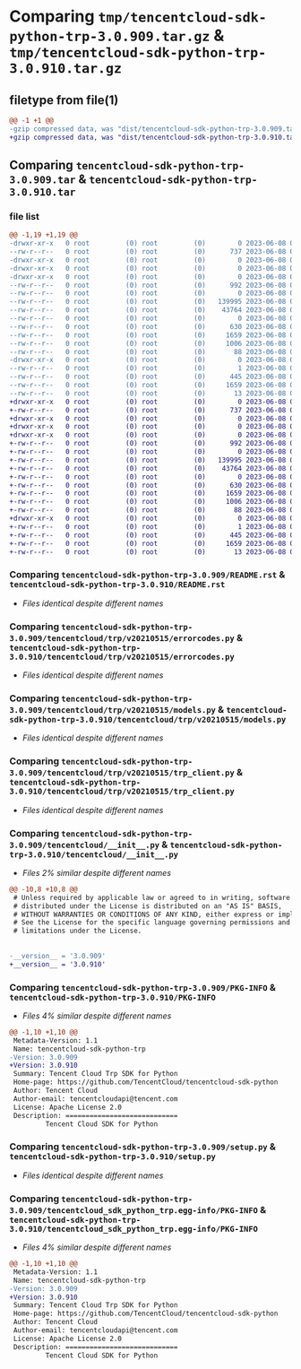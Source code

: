 # Comparing `tmp/tencentcloud-sdk-python-trp-3.0.909.tar.gz` & `tmp/tencentcloud-sdk-python-trp-3.0.910.tar.gz`

## filetype from file(1)

```diff
@@ -1 +1 @@
-gzip compressed data, was "dist/tencentcloud-sdk-python-trp-3.0.909.tar", last modified: Thu Jun  8 00:36:20 2023, max compression
+gzip compressed data, was "dist/tencentcloud-sdk-python-trp-3.0.910.tar", last modified: Thu Jun  8 09:23:52 2023, max compression
```

## Comparing `tencentcloud-sdk-python-trp-3.0.909.tar` & `tencentcloud-sdk-python-trp-3.0.910.tar`

### file list

```diff
@@ -1,19 +1,19 @@
-drwxr-xr-x   0 root         (0) root         (0)        0 2023-06-08 00:36:20.000000 tencentcloud-sdk-python-trp-3.0.909/
--rw-r--r--   0 root         (0) root         (0)      737 2023-06-08 00:36:20.000000 tencentcloud-sdk-python-trp-3.0.909/README.rst
-drwxr-xr-x   0 root         (0) root         (0)        0 2023-06-08 00:36:20.000000 tencentcloud-sdk-python-trp-3.0.909/tencentcloud/
-drwxr-xr-x   0 root         (0) root         (0)        0 2023-06-08 00:36:20.000000 tencentcloud-sdk-python-trp-3.0.909/tencentcloud/trp/
-drwxr-xr-x   0 root         (0) root         (0)        0 2023-06-08 00:36:20.000000 tencentcloud-sdk-python-trp-3.0.909/tencentcloud/trp/v20210515/
--rw-r--r--   0 root         (0) root         (0)      992 2023-06-08 00:36:20.000000 tencentcloud-sdk-python-trp-3.0.909/tencentcloud/trp/v20210515/errorcodes.py
--rw-r--r--   0 root         (0) root         (0)        0 2023-06-08 00:36:20.000000 tencentcloud-sdk-python-trp-3.0.909/tencentcloud/trp/v20210515/__init__.py
--rw-r--r--   0 root         (0) root         (0)   139995 2023-06-08 00:36:20.000000 tencentcloud-sdk-python-trp-3.0.909/tencentcloud/trp/v20210515/models.py
--rw-r--r--   0 root         (0) root         (0)    43764 2023-06-08 00:36:20.000000 tencentcloud-sdk-python-trp-3.0.909/tencentcloud/trp/v20210515/trp_client.py
--rw-r--r--   0 root         (0) root         (0)        0 2023-06-08 00:36:20.000000 tencentcloud-sdk-python-trp-3.0.909/tencentcloud/trp/__init__.py
--rw-r--r--   0 root         (0) root         (0)      630 2023-06-08 00:36:20.000000 tencentcloud-sdk-python-trp-3.0.909/tencentcloud/__init__.py
--rw-r--r--   0 root         (0) root         (0)     1659 2023-06-08 00:36:20.000000 tencentcloud-sdk-python-trp-3.0.909/PKG-INFO
--rw-r--r--   0 root         (0) root         (0)     1006 2023-06-08 00:36:20.000000 tencentcloud-sdk-python-trp-3.0.909/setup.py
--rw-r--r--   0 root         (0) root         (0)       88 2023-06-08 00:36:20.000000 tencentcloud-sdk-python-trp-3.0.909/setup.cfg
-drwxr-xr-x   0 root         (0) root         (0)        0 2023-06-08 00:36:20.000000 tencentcloud-sdk-python-trp-3.0.909/tencentcloud_sdk_python_trp.egg-info/
--rw-r--r--   0 root         (0) root         (0)        1 2023-06-08 00:36:20.000000 tencentcloud-sdk-python-trp-3.0.909/tencentcloud_sdk_python_trp.egg-info/dependency_links.txt
--rw-r--r--   0 root         (0) root         (0)      445 2023-06-08 00:36:20.000000 tencentcloud-sdk-python-trp-3.0.909/tencentcloud_sdk_python_trp.egg-info/SOURCES.txt
--rw-r--r--   0 root         (0) root         (0)     1659 2023-06-08 00:36:20.000000 tencentcloud-sdk-python-trp-3.0.909/tencentcloud_sdk_python_trp.egg-info/PKG-INFO
--rw-r--r--   0 root         (0) root         (0)       13 2023-06-08 00:36:20.000000 tencentcloud-sdk-python-trp-3.0.909/tencentcloud_sdk_python_trp.egg-info/top_level.txt
+drwxr-xr-x   0 root         (0) root         (0)        0 2023-06-08 09:23:52.000000 tencentcloud-sdk-python-trp-3.0.910/
+-rw-r--r--   0 root         (0) root         (0)      737 2023-06-08 09:23:52.000000 tencentcloud-sdk-python-trp-3.0.910/README.rst
+drwxr-xr-x   0 root         (0) root         (0)        0 2023-06-08 09:23:52.000000 tencentcloud-sdk-python-trp-3.0.910/tencentcloud/
+drwxr-xr-x   0 root         (0) root         (0)        0 2023-06-08 09:23:52.000000 tencentcloud-sdk-python-trp-3.0.910/tencentcloud/trp/
+drwxr-xr-x   0 root         (0) root         (0)        0 2023-06-08 09:23:52.000000 tencentcloud-sdk-python-trp-3.0.910/tencentcloud/trp/v20210515/
+-rw-r--r--   0 root         (0) root         (0)      992 2023-06-08 09:23:52.000000 tencentcloud-sdk-python-trp-3.0.910/tencentcloud/trp/v20210515/errorcodes.py
+-rw-r--r--   0 root         (0) root         (0)        0 2023-06-08 09:23:52.000000 tencentcloud-sdk-python-trp-3.0.910/tencentcloud/trp/v20210515/__init__.py
+-rw-r--r--   0 root         (0) root         (0)   139995 2023-06-08 09:23:52.000000 tencentcloud-sdk-python-trp-3.0.910/tencentcloud/trp/v20210515/models.py
+-rw-r--r--   0 root         (0) root         (0)    43764 2023-06-08 09:23:52.000000 tencentcloud-sdk-python-trp-3.0.910/tencentcloud/trp/v20210515/trp_client.py
+-rw-r--r--   0 root         (0) root         (0)        0 2023-06-08 09:23:52.000000 tencentcloud-sdk-python-trp-3.0.910/tencentcloud/trp/__init__.py
+-rw-r--r--   0 root         (0) root         (0)      630 2023-06-08 09:23:52.000000 tencentcloud-sdk-python-trp-3.0.910/tencentcloud/__init__.py
+-rw-r--r--   0 root         (0) root         (0)     1659 2023-06-08 09:23:52.000000 tencentcloud-sdk-python-trp-3.0.910/PKG-INFO
+-rw-r--r--   0 root         (0) root         (0)     1006 2023-06-08 09:23:52.000000 tencentcloud-sdk-python-trp-3.0.910/setup.py
+-rw-r--r--   0 root         (0) root         (0)       88 2023-06-08 09:23:52.000000 tencentcloud-sdk-python-trp-3.0.910/setup.cfg
+drwxr-xr-x   0 root         (0) root         (0)        0 2023-06-08 09:23:52.000000 tencentcloud-sdk-python-trp-3.0.910/tencentcloud_sdk_python_trp.egg-info/
+-rw-r--r--   0 root         (0) root         (0)        1 2023-06-08 09:23:52.000000 tencentcloud-sdk-python-trp-3.0.910/tencentcloud_sdk_python_trp.egg-info/dependency_links.txt
+-rw-r--r--   0 root         (0) root         (0)      445 2023-06-08 09:23:52.000000 tencentcloud-sdk-python-trp-3.0.910/tencentcloud_sdk_python_trp.egg-info/SOURCES.txt
+-rw-r--r--   0 root         (0) root         (0)     1659 2023-06-08 09:23:52.000000 tencentcloud-sdk-python-trp-3.0.910/tencentcloud_sdk_python_trp.egg-info/PKG-INFO
+-rw-r--r--   0 root         (0) root         (0)       13 2023-06-08 09:23:52.000000 tencentcloud-sdk-python-trp-3.0.910/tencentcloud_sdk_python_trp.egg-info/top_level.txt
```

### Comparing `tencentcloud-sdk-python-trp-3.0.909/README.rst` & `tencentcloud-sdk-python-trp-3.0.910/README.rst`

 * *Files identical despite different names*

### Comparing `tencentcloud-sdk-python-trp-3.0.909/tencentcloud/trp/v20210515/errorcodes.py` & `tencentcloud-sdk-python-trp-3.0.910/tencentcloud/trp/v20210515/errorcodes.py`

 * *Files identical despite different names*

### Comparing `tencentcloud-sdk-python-trp-3.0.909/tencentcloud/trp/v20210515/models.py` & `tencentcloud-sdk-python-trp-3.0.910/tencentcloud/trp/v20210515/models.py`

 * *Files identical despite different names*

### Comparing `tencentcloud-sdk-python-trp-3.0.909/tencentcloud/trp/v20210515/trp_client.py` & `tencentcloud-sdk-python-trp-3.0.910/tencentcloud/trp/v20210515/trp_client.py`

 * *Files identical despite different names*

### Comparing `tencentcloud-sdk-python-trp-3.0.909/tencentcloud/__init__.py` & `tencentcloud-sdk-python-trp-3.0.910/tencentcloud/__init__.py`

 * *Files 2% similar despite different names*

```diff
@@ -10,8 +10,8 @@
 # Unless required by applicable law or agreed to in writing, software
 # distributed under the License is distributed on an "AS IS" BASIS,
 # WITHOUT WARRANTIES OR CONDITIONS OF ANY KIND, either express or implied.
 # See the License for the specific language governing permissions and
 # limitations under the License.
 
 
-__version__ = '3.0.909'
+__version__ = '3.0.910'
```

### Comparing `tencentcloud-sdk-python-trp-3.0.909/PKG-INFO` & `tencentcloud-sdk-python-trp-3.0.910/PKG-INFO`

 * *Files 4% similar despite different names*

```diff
@@ -1,10 +1,10 @@
 Metadata-Version: 1.1
 Name: tencentcloud-sdk-python-trp
-Version: 3.0.909
+Version: 3.0.910
 Summary: Tencent Cloud Trp SDK for Python
 Home-page: https://github.com/TencentCloud/tencentcloud-sdk-python
 Author: Tencent Cloud
 Author-email: tencentcloudapi@tencent.com
 License: Apache License 2.0
 Description: ============================
         Tencent Cloud SDK for Python
```

### Comparing `tencentcloud-sdk-python-trp-3.0.909/setup.py` & `tencentcloud-sdk-python-trp-3.0.910/setup.py`

 * *Files identical despite different names*

### Comparing `tencentcloud-sdk-python-trp-3.0.909/tencentcloud_sdk_python_trp.egg-info/PKG-INFO` & `tencentcloud-sdk-python-trp-3.0.910/tencentcloud_sdk_python_trp.egg-info/PKG-INFO`

 * *Files 4% similar despite different names*

```diff
@@ -1,10 +1,10 @@
 Metadata-Version: 1.1
 Name: tencentcloud-sdk-python-trp
-Version: 3.0.909
+Version: 3.0.910
 Summary: Tencent Cloud Trp SDK for Python
 Home-page: https://github.com/TencentCloud/tencentcloud-sdk-python
 Author: Tencent Cloud
 Author-email: tencentcloudapi@tencent.com
 License: Apache License 2.0
 Description: ============================
         Tencent Cloud SDK for Python
```

